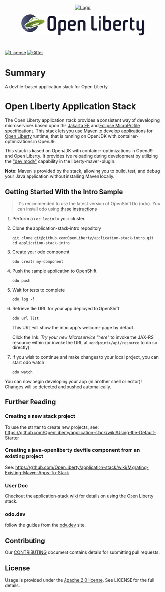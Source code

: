 <!-- PROJECT LOGO -->

<p align="center">
  <a href="https://openliberty.io/">
    <img src="https://openliberty.io/img/spaceship.svg" alt="Logo">
  </a>
</p>
<p align="center">
  <a href="https://openliberty.io/">
    <img src="https://github.com/OpenLiberty/open-liberty/blob/master/logos/logo_horizontal_light_navy.png" alt="title" width="400">
  </a>
</p>
<br />


[![License](https://img.shields.io/badge/License-ASL%202.0-green.svg)](https://opensource.org/licenses/Apache-2.0)
[![Gitter](https://badges.gitter.im/OpenLiberty/developer-experience.svg)](https://gitter.im/OpenLiberty/developer-experience)

# Summary

A devfile-based application stack for Open Liberty

# Open Liberty Application Stack

The Open Liberty application stack provides a consistent way of developing microservices based upon the [Jakarta EE](https://jakarta.ee/) and [Eclipse MicroProfile](https://microprofile.io) specifications. This stack lets you use [Maven](https://maven.apache.org) to develop applications for [Open Liberty](https://openliberty.io) runtime, that is running on OpenJDK with container-optimizations in OpenJ9.

This stack is based on OpenJDK with container-optimizations in OpenJ9 and Open Liberty. It provides live reloading during development by utilizing the ["dev mode"](https://openliberty.io/blog/2019/10/22/liberty-dev-mode.html) capability in the liberty-maven-plugin.  

**Note:** Maven is provided by the stack, allowing you to build, test, and debug your Java application without installing Maven locally.

## Getting Started With the Intro Sample

> It's recommended to use the latest version of OpenShift Do (odo). You can install odo using [these instructions](https://odo.dev/docs/installing-odo/)

1. Perform an `oc login` to your cluster.

1. Clone the application-stack-intro repository

    ```shell
    git clone git@github.com:OpenLiberty/application-stack-intro.git
    cd application-stack-intro
    ```

1. Create your odo component

    ```shell
    odo create my-component
    ```

1. Push the sample application to OpenShift

    ```shell
    odo push
    ```
1. Wait for tests to complete

    ```shell
    odo log -f
    ```

1. Retrieve the URL for your app deployed to OpenShift

    ```shell
    odo url list
    ```

    This URL will show the intro app's welcome page by default.  

   Click the link:  *Try your new Microservice "here"* to invoke the JAX-RS resource within (or invoke the URL at `<endpoint>/api/resource` to do so directly).

1. If you wish to continue and make changes to your local project, you can start odo watch

    ```shell
    odo watch
    ```

You can now begin developing your app (in another shell or editor)! Changes will be detected and pushed automatically.

## Further Reading

### Creating a new stack project

To use the starter to create new projects, see: https://github.com/OpenLiberty/application-stack/wiki/Using-the-Default-Starter

### Creating a java-openliberty devfile component from an existing project

See:  https://github.com/OpenLiberty/application-stack/wiki/Migrating-Existing-Maven-Apps-To-Stack

### User Doc

Checkout the application-stack [wiki](https://github.com/OpenLiberty/application-stack/wiki) for details on using the Open Liberty stack.

### odo.dev

 follow the guides from the [odo.dev](https://odo.dev) site.


## Contributing

Our [CONTRIBUTING](https://github.com/OpenLiberty/application-stack/blob/master/CONTRIBUTING.md) document contains details for submitting pull requests.

## License

Usage is provided under the [Apache 2.0 license](https://opensource.org/licenses/Apache-2.0).  See LICENSE for the full details.
